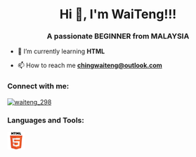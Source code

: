 <h1 align="center">Hi 👋, I'm WaiTeng!!!</h1>
<h3 align="center">A passionate BEGINNER from MALAYSIA</h3>

- 🌱 I’m currently learning **HTML**

- 📫 How to reach me **chingwaiteng@outlook.com**

<h3 align="left">Connect with me:</h3>
<p align="left">
<a href="https://instagram.com/waiteng_298" target="blank"><img align="center" src="https://raw.githubusercontent.com/rahuldkjain/github-profile-readme-generator/master/src/images/icons/Social/instagram.svg" alt="waiteng_298" height="30" width="40" /></a>
</p>

<h3 align="left">Languages and Tools:</h3>
<p align="left"> <a href="https://www.w3.org/html/" target="_blank" rel="noreferrer"> <img src="https://raw.githubusercontent.com/devicons/devicon/master/icons/html5/html5-original-wordmark.svg" alt="html5" width="40" height="40"/> </a> </p>
